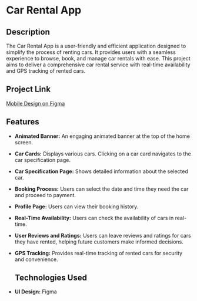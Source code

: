 # Car Rental App

## Description
The Car Rental App is a user-friendly and efficient application designed to simplify the process of renting cars. It provides users with a seamless experience to browse, book, and manage car rentals with ease. This project aims to deliver a comprehensive car rental service with real-time availability and GPS tracking of rented cars.

## Project Link
[Mobile Design on Figma](https://www.figma.com/design/EYbv5G2VGTfko8pRWErlSr/Mobile-desgin?node-id=0-1&p=f&t=znR6I7tyl6SgDnvX-0)

## Features
- **Animated Banner:** An engaging animated banner at the top of the home screen.
- **Car Cards:** Displays various cars. Clicking on a car card navigates to the car specification page.
- **Car Specification Page:** Shows detailed information about the selected car.
- **Booking Process:** Users can select the date and time they need the car and proceed to payment.
- **Profile Page:** Users can view their booking history.
- **Real-Time Availability:** Users can check the availability of cars in real-time.
- **User Reviews and Ratings:** Users can leave reviews and ratings for cars they have rented, helping future customers make informed decisions.
- **GPS Tracking:** Provides real-time tracking of rented cars for security and convenience.

  ## Technologies Used
- **UI Design:** Figma





  



